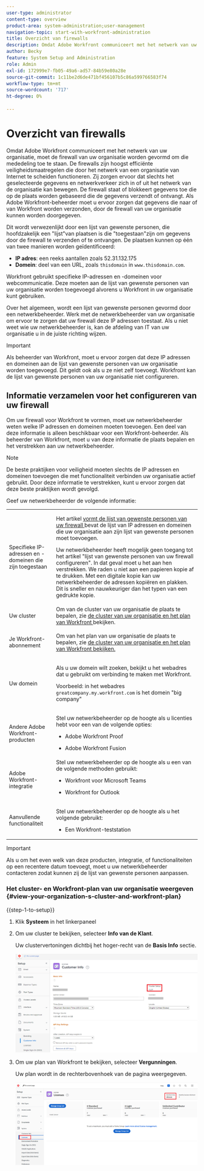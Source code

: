 ```yaml
---
user-type: administrator
content-type: overview
product-area: system-administration;user-management
navigation-topic: start-with-workfront-administration
title: Overzicht van firewalls
description: Omdat Adobe Workfront communiceert met het netwerk van uw organisatie, moet de firewall van uw organisatie worden gevormd om die mededeling toe te staan. De firewalls zijn hoogst efficiënte veiligheidsmaatregelen die door het netwerk van een organisatie van Internet te scheiden functioneren. Zij zorgen ervoor dat slechts het geselecteerde gegevens en netwerkverkeer zich in of uit het netwerk van de organisatie kan bewegen. De firewall staat of blokkeert gegevens toe die op de plaats worden gebaseerd die de gegevens verzendt of ontvangt. Als Adobe Workfront-beheerder moet u ervoor zorgen dat gegevens die naar of van Workfront worden verzonden, door de firewall van uw organisatie kunnen worden doorgegeven.
author: Becky
feature: System Setup and Administration
role: Admin
exl-id: 172999e7-fb05-49a6-ad57-84b59e80a28e
source-git-commit: 1c11be2d6de471bf456107b5c86a599766583f74
workflow-type: tm+mt
source-wordcount: '717'
ht-degree: 0%

---
```


# Overzicht van firewalls

Omdat Adobe Workfront communiceert met het netwerk van uw organisatie, moet de firewall van uw organisatie worden gevormd om die mededeling toe te staan. De firewalls zijn hoogst efficiënte veiligheidsmaatregelen die door het netwerk van een organisatie van Internet te scheiden functioneren. Zij zorgen ervoor dat slechts het geselecteerde gegevens en netwerkverkeer zich in of uit het netwerk van de organisatie kan bewegen. De firewall staat of blokkeert gegevens toe die op de plaats worden gebaseerd die de gegevens verzendt of ontvangt. Als Adobe Workfront-beheerder moet u ervoor zorgen dat gegevens die naar of van Workfront worden verzonden, door de firewall van uw organisatie kunnen worden doorgegeven.

Dit wordt verwezenlijkt door een lijst van gewenste personen, die hoofdzakelijk een &quot;lijst&quot;van plaatsen is die &quot;toegestaan&quot;zijn om gegevens door de firewall te verzenden of te ontvangen. De plaatsen kunnen op één van twee manieren worden geïdentificeerd:

* **IP adres**: een reeks aantallen zoals 52.31.132.175
* **Domein**: deel van een URL, zoals `thisdomain` in `www.thisdomain.com`.

Workfront gebruikt specifieke IP-adressen en -domeinen voor webcommunicatie. Deze moeten aan de lijst van gewenste personen van uw organisatie worden toegevoegd alvorens u Workfront in uw organisatie kunt gebruiken.

Over het algemeen, wordt een lijst van gewenste personen gevormd door een netwerkbeheerder. Werk met de netwerkbeheerder van uw organisatie om ervoor te zorgen dat uw firewall deze IP adressen toestaat. Als u niet weet wie uw netwerkbeheerder is, kan de afdeling van IT van uw organisatie u in de juiste richting wijzen.

>[!IMPORTANT]
>
>Als beheerder van Workfront, moet u ervoor zorgen dat deze IP adressen en domeinen aan de lijst van gewenste personen van uw organisatie worden toegevoegd. Dit geldt ook als u ze niet zelf toevoegt. Workfront kan de lijst van gewenste personen van uw organisatie niet configureren.

## Informatie verzamelen voor het configureren van uw firewall

Om uw firewall voor Workfront te vormen, moet uw netwerkbeheerder weten welke IP adressen en domeinen moeten toevoegen. Een deel van deze informatie is alleen beschikbaar voor een Workfront-beheerder. Als beheerder van Workfront, moet u van deze informatie de plaats bepalen en het verstrekken aan uw netwerkbeheerder.

>[!NOTE]
>
>De beste praktijken voor veiligheid moeten slechts de IP adressen en domeinen toevoegen die met functionaliteit verbinden uw organisatie actief gebruikt. Door deze informatie te verstrekken, kunt u ervoor zorgen dat deze beste praktijken wordt gevolgd.

Geef uw netwerkbeheerder de volgende informatie:

<table style="table-layout:auto"> 
 <col> 
 <col> 
 <tbody> 
  <tr> 
   <td role="rowheader">Specifieke IP-adressen en -domeinen die zijn toegestaan</td> 
   <td> <p>Het artikel <a href="../../administration-and-setup/get-started-wf-administration/configure-your-firewall.md" class="MCXref xref"> vormt de lijst van gewenste personen van uw firewall </a> bevat de lijst van IP adressen en domeinen die uw organisatie aan zijn lijst van gewenste personen moet toevoegen. </p> <p>Uw netwerkbeheerder heeft mogelijk geen toegang tot het artikel "lijst van gewenste personen van uw firewall configureren". In dat geval moet u het aan hen verstrekken. We raden u niet aan een papieren kopie af te drukken. Met een digitale kopie kan uw netwerkbeheerder de adressen kopiëren en plakken. Dit is sneller en nauwkeuriger dan het typen van een gedrukte kopie.</p> </td> 
  </tr> 
  <tr> 
   <td role="rowheader">Uw cluster</td> 
   <td>Om van de cluster van uw organisatie de plaats te bepalen, zie <a href="#view-your-organization-s-cluster-and-workfront-plan" class="MCXref xref"> de cluster van uw organisatie en het plan van Workfront </a> bekijken.</td> 
  </tr> 
  <tr> 
   <td role="rowheader">Je Workfront-abonnement</td> 
   <td> <p>Om van het plan van uw organisatie de plaats te bepalen, zie <a href="#view-your-organization-s-cluster-and-workfront-plan" class="MCXref xref"> de cluster van uw organisatie en het plan van Workfront bekijken.</a></p> </td> 
  </tr> 
  <tr> 
   <td role="rowheader">Uw domein</td> 
   <td> <p>Als u uw domein wilt zoeken, bekijkt u het webadres dat u gebruikt om verbinding te maken met Workfront.</p> <p>Voorbeeld: in het webadres <code>greatcompany.my.workfront.com</code> is het domein "big company"</p> </td> 
  </tr> 
  <tr> 
   <td role="rowheader">Andere Adobe Workfront-producten</td> 
   <td> <p>Stel uw netwerkbeheerder op de hoogte als u licenties hebt voor een van de volgende opties:</p> 
    <ul> 
     <li> <p>Adobe Workfront Proof</p> </li> 
     <li> <p>Adobe Workfront Fusion </p> </li> 
    </ul> </td> 
  </tr> 
  <tr> 
   <td role="rowheader">Adobe Workfront-integratie</td> 
   <td>Stel uw netwerkbeheerder op de hoogte als u een van de volgende methoden gebruikt:
    <ul>
     <li><p>Workfront voor Microsoft Teams</p></li>
     <li><p>Workfront for Outlook</p></li>
    </ul></td> 
  </tr> 
  <tr> 
   <td role="rowheader">Aanvullende functionaliteit</td> 
   <td> <p>Stel uw netwerkbeheerder op de hoogte als u het volgende gebruikt:</p> 
    <ul> 
     <li> <p>Een Workfront-teststation</p> </li> 
    </ul> </td>
  </tr> 
 </tbody> 
</table>

>[!IMPORTANT]
>
>Als u om het even welk van deze producten, integratie, of functionaliteiten op een recentere datum toevoegt, moet u uw netwerkbeheerder contacteren zodat kunnen zij de lijst van gewenste personen aanpassen.

### Het cluster- en Workfront-plan van uw organisatie weergeven {#view-your-organization-s-cluster-and-workfront-plan}

{{step-1-to-setup}}

1. Klik **Systeem** in het linkerpaneel
1. Om uw cluster te bekijken, selecteer **Info van de Klant**.

   Uw clustervertoningen dichtbij het hoger-recht van de **Basis Info** sectie.

   ![ plaats cluster ](assets/locate-cluster.png)

1. Om uw plan van Workfront te bekijken, selecteer **Vergunningen**.

   Uw plan wordt in de rechterbovenhoek van de pagina weergegeven.

   ![ plaats plan ](assets/locate-plan.png)
